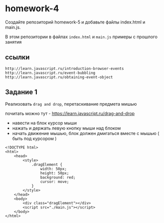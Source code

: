 # homework-4

Создайте репозиторий homework-5 и добавьте файлы index.html и main.js.


В этом репозитории в файлах `index.html` и `main.js` примеры с прошлого занятия


## ссылки 
```
http://learn.javascript.ru/introduction-browser-events
http://learn.javascript.ru/event-bubbling
http://learn.javascript.ru/obtaining-event-object
```


## Задание 1

Реализовать `drag and drop`, перетаскивание предмета мишью

почитать можно тут - https://learn.javascript.ru/drag-and-drop

* навести на блок курсор мыши
* нажать и держать левую кнопку мыши над блоком
* начать движение мышью, блок должен дмигаться вместе с мышью ( быть под курсором )

```
<!DOCTYPE html>
<html>
    <head>
        <style>
            .dragElement {
                width: 50px;
                height: 50px;
                background: red;
                cursor: move;
            }
        </style>
    </head>
    <body>
        <div class="dragElement"></div>
        <script src="./main.js"></script>
    </body>
</html>
```
